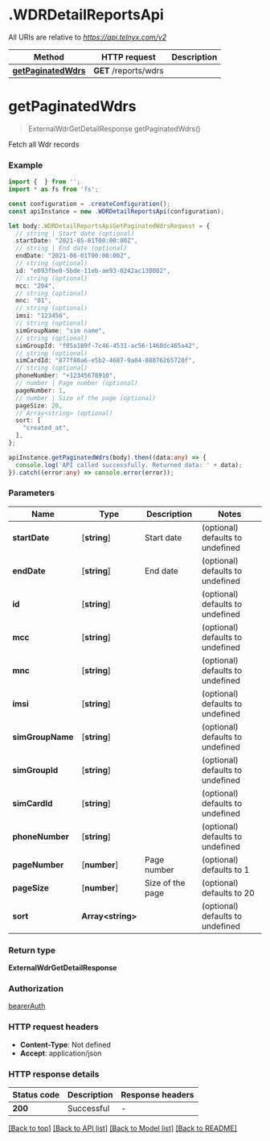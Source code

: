 # .WDRDetailReportsApi

All URIs are relative to *https://api.telnyx.com/v2*

Method | HTTP request | Description
------------- | ------------- | -------------
[**getPaginatedWdrs**](WDRDetailReportsApi.md#getPaginatedWdrs) | **GET** /reports/wdrs | 


# **getPaginatedWdrs**
> ExternalWdrGetDetailResponse getPaginatedWdrs()

Fetch all Wdr records 

### Example


```typescript
import {  } from '';
import * as fs from 'fs';

const configuration = .createConfiguration();
const apiInstance = new .WDRDetailReportsApi(configuration);

let body:.WDRDetailReportsApiGetPaginatedWdrsRequest = {
  // string | Start date (optional)
  startDate: "2021-05-01T00:00:00Z",
  // string | End date (optional)
  endDate: "2021-06-01T00:00:00Z",
  // string (optional)
  id: "e093fbe0-5bde-11eb-ae93-0242ac130002",
  // string (optional)
  mcc: "204",
  // string (optional)
  mnc: "01",
  // string (optional)
  imsi: "123456",
  // string (optional)
  simGroupName: "sim name",
  // string (optional)
  simGroupId: "f05a189f-7c46-4531-ac56-1460dc465a42",
  // string (optional)
  simCardId: "877f80a6-e5b2-4687-9a04-88076265720f",
  // string (optional)
  phoneNumber: "+12345678910",
  // number | Page number (optional)
  pageNumber: 1,
  // number | Size of the page (optional)
  pageSize: 20,
  // Array<string> (optional)
  sort: [
    "created_at",
  ],
};

apiInstance.getPaginatedWdrs(body).then((data:any) => {
  console.log('API called successfully. Returned data: ' + data);
}).catch((error:any) => console.error(error));
```


### Parameters

Name | Type | Description  | Notes
------------- | ------------- | ------------- | -------------
 **startDate** | [**string**] | Start date | (optional) defaults to undefined
 **endDate** | [**string**] | End date | (optional) defaults to undefined
 **id** | [**string**] |  | (optional) defaults to undefined
 **mcc** | [**string**] |  | (optional) defaults to undefined
 **mnc** | [**string**] |  | (optional) defaults to undefined
 **imsi** | [**string**] |  | (optional) defaults to undefined
 **simGroupName** | [**string**] |  | (optional) defaults to undefined
 **simGroupId** | [**string**] |  | (optional) defaults to undefined
 **simCardId** | [**string**] |  | (optional) defaults to undefined
 **phoneNumber** | [**string**] |  | (optional) defaults to undefined
 **pageNumber** | [**number**] | Page number | (optional) defaults to 1
 **pageSize** | [**number**] | Size of the page | (optional) defaults to 20
 **sort** | **Array&lt;string&gt;** |  | (optional) defaults to undefined


### Return type

**ExternalWdrGetDetailResponse**

### Authorization

[bearerAuth](README.md#bearerAuth)

### HTTP request headers

 - **Content-Type**: Not defined
 - **Accept**: application/json


### HTTP response details
| Status code | Description | Response headers |
|-------------|-------------|------------------|
**200** | Successful |  -  |

[[Back to top]](#) [[Back to API list]](README.md#documentation-for-api-endpoints) [[Back to Model list]](README.md#documentation-for-models) [[Back to README]](README.md)


